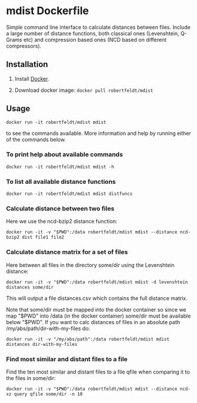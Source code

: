 # mdist Dockerfile

Simple command line interface to calculate distances between files. Include a large number of distance functions, both classical ones (Levenshtein, Q-Grams etc) and compression based ones (NCD based on different compressors).

## Installation

1. Install [Docker][1].

2. Download docker image: `docker pull robertfeldt/mdist`

## Usage

    docker run -it robertfeldt/mdist mdist

to see the commands available. More information and help by running either of the commands below.

### To print help about available commands

    docker run -it robertfeldt/mdist mdist -h

### To list all available distance functions

    docker run -it robertfeldt/mdist mdist distfuncs

### Calculate distance between two files

Here we use the ncd-bzip2 distance function:

    docker run -it -v "$PWD":/data robertfeldt/mdist mdist --distance ncd-bzip2 dist file1 file2

### Calculate distance matrix for a set of files

Here between all files in the directory some/dir using the Levenshtein distance:

    docker run -it -v "$PWD":/data robertfeldt/mdist mdist -d levenshtein distances some/dir

This will output a file distances.csv which contains the full distance matrix.

Note that some/dir must be mapped into the docker container so since we map "$PWD" into /data (in the docker container) some/dir must be available below "$PWD". If you want to calc distances of files in an absolute path /my/abs/path/dir-with-my-files do:

    docker run -it -v "/my/abs/path":/data robertfeldt/mdist mdist distances dir-with-my-files

### Find most similar and distant files to a file

Find the ten most similar and distant files to a file qfile when comparing it to the files in some/dir:

    docker run -it -v "$PWD":/data robertfeldt/mdist mdist --distance ncd-xz query qfile some/dir -n 10

  [1]: https://www.docker.com/
